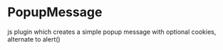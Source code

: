 # PopupMessage
js plugin which creates a simple popup message with optional cookies, alternate to alert()
